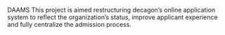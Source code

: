 DAAMS
This project is aimed restructuring decagon’s online application system to reflect the organization’s status, improve applicant experience and fully centralize the admission process. 
